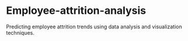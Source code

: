 # Employee-attrition-analysis
Predicting employee attrition trends using data analysis and visualization techniques.
